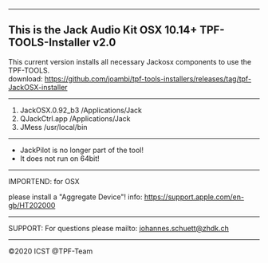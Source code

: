 -----------------------------------------------------------
This is the Jack Audio Kit OSX 10.14+ TPF-TOOLS-Installer v2.0
-----------------------------------------------------------

This current version installs all necessary Jackosx components to use the TPF-TOOLS.   
download: https://github.com/joambi/tpf-tools-installers/releases/tag/tpf-JackOSX-installer

-----------------------------------------------------------                  
1. JackOSX.0.92_b3 /Applications/Jack
2. QJackCtrl.app  /Applications/Jack
3. JMess /usr/local/bin

------------------------------------------------
* JackPilot is no longer part of the tool!
* It does not run on 64bit!

------------------------------------------------
IMPORTEND: for OSX

please install a "Aggregate Device"!
info: https://support.apple.com/en-gb/HT202000

-------------------------------------------------
SUPPORT: 
For questions please mailto: johannes.schuett@zhdk.ch

------------------------------------------------
©2020 ICST @TPF-Team

